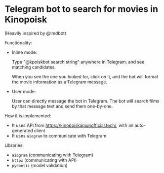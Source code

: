 # Telegram bot to search for movies in Kinopoisk

(Heavily inspired by @imdbot)

Functionality: 

- Inline mode:

  Type "@kpoiskbot search string" anywhere in Telegram, and see
  matching candidates. 

  When you see the one you looked for, click on it, and the bot will 
  format the movie information as a Telegram message.

- User mode:

  User can directly message the bot in Telegram. The bot will search films
  by that message text and send them one-by-one.

How it is implemented:

* It uses API from https://kinopoiskapiunofficial.tech/, with an auto-generated client
* It uses `aiogram` to communicate with Telegram

Libraries:

* `aiogram` (communicating with Telegram)
* `httpx` (communicating with API)
* `pydantic` (model validation)
